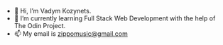 - 👋 Hi, I’m Vadym Kozynets.
- 🌱 I’m currently learning Full Stack Web Development with the help of The Odin Project.
- 📫 My email is zippomusic@gmail.com

<!---
KVG24/KVG24 is a ✨ special ✨ repository because its `README.md` (this file) appears on your GitHub profile.
You can click the Preview link to take a look at your changes.
--->
